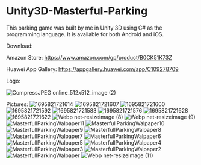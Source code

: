 # Unity3D-Masterful-Parking
This parking game was built by me in Unity 3D using C# as the programming language. It is available for both Android and iOS.

Download:

Amazon Store: https://www.amazon.com/gp/product/B0CK51K73Z

Huawei App Gallery: https://appgallery.huawei.com/app/C109278709


Logo: 

![CompressJPEG online_512x512_image (2)](https://github.com/hsmyv/Unity3D-Masterful-Parking/assets/111653544/41a90398-ef96-464d-91b2-df9969765209)

Pictures:
![1695821721614](https://github.com/hsmyv/Unity3D-Masterful-Parking/assets/111653544/a6ebe4e5-d0aa-453c-b6b7-8316a9d9327d)
![1695821721607](https://github.com/hsmyv/Unity3D-Masterful-Parking/assets/111653544/03613741-3688-4c35-80c3-ff16e1f4429e)
![1695821721600](https://github.com/hsmyv/Unity3D-Masterful-Parking/assets/111653544/1a8ccf5a-cabc-4204-a7ed-2cf74014d8ff)
![1695821721592](https://github.com/hsmyv/Unity3D-Masterful-Parking/assets/111653544/22c89366-d12f-491b-b977-e72c4471d86d)
![1695821721583](https://github.com/hsmyv/Unity3D-Masterful-Parking/assets/111653544/554046a7-7200-460d-ad71-5ef1466cafe2)
![1695821721576](https://github.com/hsmyv/Unity3D-Masterful-Parking/assets/111653544/6b57db10-2b7d-45fe-a546-c8163a2fefa1)
![1695821721628](https://github.com/hsmyv/Unity3D-Masterful-Parking/assets/111653544/d2fd0df3-cc58-443f-ad8c-e855a2a4ea89)
![1695821721622](https://github.com/hsmyv/Unity3D-Masterful-Parking/assets/111653544/6bedfae7-902b-4084-919b-ae5e46e7c620)
![Webp net-resizeimage (8)](https://github.com/hsmyv/Unity3D-Masterful-Parking/assets/111653544/9344f91f-24b6-48f1-bc07-204c1d1e71de)
![Webp net-resizeimage (9)](https://github.com/hsmyv/Unity3D-Masterful-Parking/assets/111653544/d0299cc0-6e8e-4b7c-bcd3-11701541f42b)
![MasterfullParkingWalpaper11](https://github.com/hsmyv/Unity3D-Masterful-Parking/assets/111653544/e204f199-3c32-4f1b-87d8-901b41aae3dc)
![MasterfullParkingWalpaper10](https://github.com/hsmyv/Unity3D-Masterful-Parking/assets/111653544/e78ce8a3-60ec-43da-b9b9-95359b9d4aa8)
![MasterfullParkingWalpaper9](https://github.com/hsmyv/Unity3D-Masterful-Parking/assets/111653544/e5371905-50fd-4db5-ad1e-304b99b01852)
![MasterfullParkingWalpaper8](https://github.com/hsmyv/Unity3D-Masterful-Parking/assets/111653544/e891a224-38d3-44da-b9f4-b965fffe3f99)
![MasterfullParkingWalpaper7](https://github.com/hsmyv/Unity3D-Masterful-Parking/assets/111653544/c917a524-adc5-4584-90c8-60194acb5a99)
![MasterfullParkingWalpaper6](https://github.com/hsmyv/Unity3D-Masterful-Parking/assets/111653544/922ef998-7e71-4722-bdfb-292d85ce94db)
![MasterfullParkingWalpaper5](https://github.com/hsmyv/Unity3D-Masterful-Parking/assets/111653544/548c0278-171e-4bdd-a5b5-a5d4c78bd191)
![MasterfullParkingWalpaper4](https://github.com/hsmyv/Unity3D-Masterful-Parking/assets/111653544/37efcbb5-7f40-428e-9f03-3ac57ef0cd9d)
![MasterfullParkingWalpaper3](https://github.com/hsmyv/Unity3D-Masterful-Parking/assets/111653544/2bea93d2-73bc-4736-853d-0185133b0def)
![MasterfullParkingWalpaper2](https://github.com/hsmyv/Unity3D-Masterful-Parking/assets/111653544/203d50c7-c5de-47a7-89a5-d1c9262088bd)
![MasterfullParkingWalpaper](https://github.com/hsmyv/Unity3D-Masterful-Parking/assets/111653544/e2cfd386-f354-4ebe-bfc7-65f95fc70ea5)
![Webp net-resizeimage (11)](https://github.com/hsmyv/Unity3D-Masterful-Parking/assets/111653544/acb2108a-a5ea-439a-9be7-4969e4421ad1)
